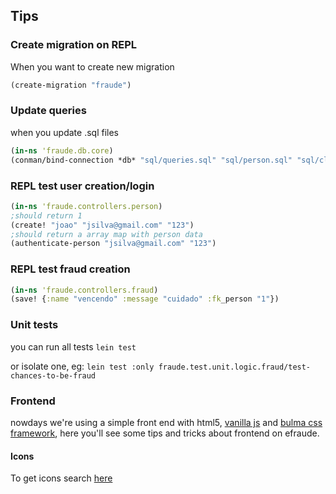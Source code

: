 ## Tips

### Create migration on REPL
When you want to create new migration
```clojure
(create-migration "fraude")
```

### Update queries
when you update .sql files
```clojure
(in-ns 'fraude.db.core)
(conman/bind-connection *db* "sql/queries.sql" "sql/person.sql" "sql/clone.sql")
```

### REPL test user creation/login
```clojure
(in-ns 'fraude.controllers.person)
;should return 1
(create! "joao" "jsilva@gmail.com" "123")
;should return a array map with person data
(authenticate-person "jsilva@gmail.com" "123")
```

### REPL test fraud creation
```clojure
(in-ns 'fraude.controllers.fraud)
(save! {:name "vencendo" :message "cuidado" :fk_person "1"})
```

### Unit tests
you can run all tests
`lein test`

or isolate one, eg:
`lein test :only fraude.test.unit.logic.fraud/test-chances-to-be-fraud`


### Frontend
nowdays we're using a simple front end with html5, [vanilla js](http://vanilla-js.com/) and [bulma css framework](https://bulma.io/), 
here you'll see some tips and tricks about frontend on efraude.

#### Icons
To get icons search [here](https://fontawesome.com/)